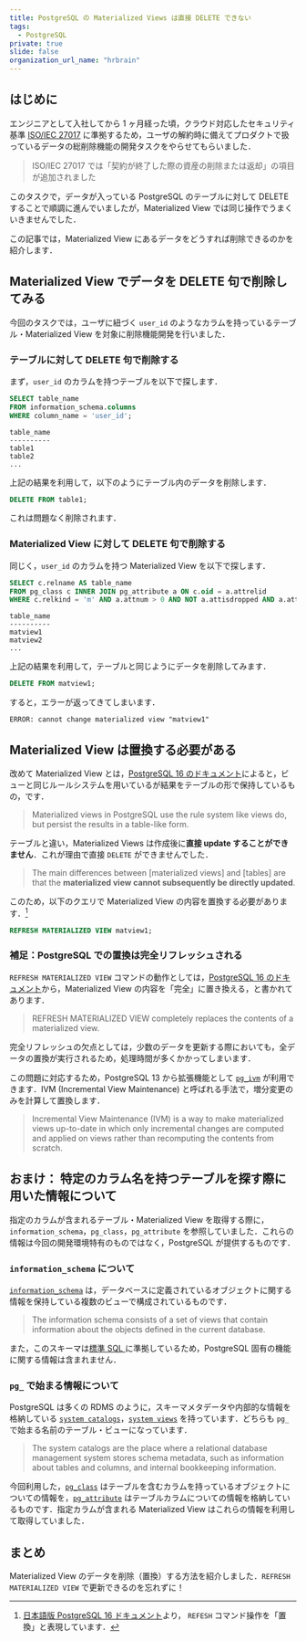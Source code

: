 ```yaml
---
title: PostgreSQL の Materialized Views は直接 DELETE できない
tags:
  - PostgreSQL
private: true
slide: false
organization_url_name: "hrbrain"
---
```


## はじめに
エンジニアとして入社してから 1 ヶ月経った頃，クラウド対応したセキュリティ基準 [ISO/IEC 27017](https://cloud.google.com/security/compliance/iso-27017) に準拠するため，ユーザの解約時に備えてプロダクトで扱っているデータの総削除機能の開発タスクをやらせてもらいました．
> ISO/IEC 27017 では「契約が終了した際の資産の削除または返却」の項目が追加されました

このタスクで，データが入っている PostgreSQL のテーブルに対して DELETE することで順調に進んでいましたが，Materialized View では同じ操作でうまくいきませんでした．

この記事では，Materialized View にあるデータをどうすれば削除できるのかを紹介します．

## Materialized View でデータを DELETE 句で削除してみる
今回のタスクでは，ユーザに紐づく `user_id` のようなカラムを持っているテーブル・Materialized View を対象に削除機能開発を行いました．

### テーブルに対して DELETE 句で削除する
まず，`user_id` のカラムを持つテーブルを以下で探します．
```sql
SELECT table_name
FROM information_schema.columns
WHERE column_name = 'user_id';
```
```
table_name
----------
table1
table2
...
```
上記の結果を利用して，以下のようにテーブル内のデータを削除します．
```sql
DELETE FROM table1;
```
これは問題なく削除されます．

### Materialized View に対して DELETE 句で削除する
同じく，`user_id` のカラムを持つ Materialized View を以下で探します．
```sql
SELECT c.relname AS table_name
FROM pg_class c INNER JOIN pg_attribute a ON c.oid = a.attrelid
WHERE c.relkind = 'm' AND a.attnum > 0 AND NOT a.attisdropped AND a.attname = 'user_id';
```
```
table_name
----------
matview1
matview2
...
```
上記の結果を利用して，テーブルと同じようにデータを削除してみます．
```sql
DELETE FROM matview1;
```
すると，エラーが返ってきてしまいます．
```
ERROR: cannot change materialized view "matview1"
```

## Materialized View は置換する必要がある
改めて Materialized View とは，[PostgreSQL 16 のドキュメント](https://www.postgresql.org/docs/current/rules-materializedviews.html)によると，ビューと同じルールシステムを用いているが結果をテーブルの形で保持しているもの，です．
> Materialized views in PostgreSQL use the rule system like views do, but persist the results in a table-like form.

テーブルと違い，Materialized Views は作成後に**直接 update することができません**．これが理由で直接 `DELETE` ができませんでした．
> The main differences between [materialized views] and [tables] are that the **materialized view cannot subsequently be directly updated**.

このため，以下のクエリで Materialized View の内容を置換する必要があります．[^matview_refresh_command]

[^matview_refresh_command]: [日本語版 PostgreSQL 16 ドキュメント](https://www.postgresql.jp/document/16/html/sql-refreshmaterializedview.html)より， `REFESH` コマンド操作を「置換」と表現しています．

```sql
REFRESH MATERIALIZED VIEW matview1;
```

### 補足：PostgreSQL での置換は完全リフレッシュされる
`REFRESH MATERIALIZED VIEW` コマンドの動作としては，[PostgreSQL 16 のドキュメント](https://www.postgresql.org/docs/current/sql-refreshmaterializedview.html)から，Materialized View の内容を「完全」に置き換える，と書かれてあります．
> REFRESH MATERIALIZED VIEW completely replaces the contents of a materialized view.

完全リフレッシュの欠点としては，少数のデータを更新する際においても，全データの置換が実行されるため，処理時間が多くかかってしまいます．

この問題に対応するため，PostgreSQL 13 から拡張機能として [`pg_ivm`](https://github.com/sraoss/pg_ivm) が利用できます．IVM (Incremental View Maintenance) と呼ばれる手法で，増分変更のみを計算して置換します．
> Incremental View Maintenance (IVM) is a way to make materialized views up-to-date in which only incremental changes are computed and applied on views rather than recomputing the contents from scratch.

## おまけ： 特定のカラム名を持つテーブルを探す際に用いた情報について
指定のカラムが含まれるテーブル・Materialized View を取得する際に，`information_schema`，`pg_class`，`pg_attribute` を参照していました．これらの情報は今回の開発環境特有のものではなく，PostgreSQL が提供するものです．

### `information_schema` について
[`information_schema`](https://www.postgresql.org/docs/16/information-schema.html) は，データベースに定義されているオブジェクトに関する情報を保持している複数のビューで構成されているものです．
> The information schema consists of a set of views that contain information about the objects defined in the current database.

また，このスキーマは[標準 SQL ](https://www.postgresql.org/docs/current/features.html)に準拠しているため，PostgreSQL 固有の機能に関する情報は含まれません．

### `pg_` で始まる情報について
PostgreSQL は多くの RDMS のように，スキーマメタデータや内部的な情報を格納している [`system catalogs`](https://www.postgresql.org/docs/16/catalogs.html)，[`system views`](https://www.postgresql.org/docs/16/views.html) を持っています．どちらも `pg_` で始まる名前のテーブル・ビューになっています．
> The system catalogs are the place where a relational database management system stores schema metadata, such as information about tables and columns, and internal bookkeeping information.

今回利用した，[`pg_class`](https://www.postgresql.org/docs/16/catalog-pg-class.html) はテーブルを含むカラムを持っているオブジェクトについての情報を，[`pg_attribute`](https://www.postgresql.org/docs/16/catalog-pg-attribute.html) はテーブルカラムについての情報を格納しているものです．指定カラムが含まれる Materialized View はこれらの情報を利用して取得していました．

## まとめ
Materialized View のデータを削除（置換）する方法を紹介しました．`REFRESH MATERIALIZED VIEW` で更新できるのを忘れずに！
